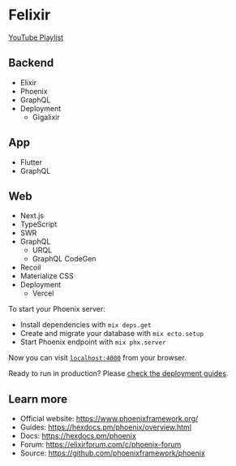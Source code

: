 # Felixir

[YouTube Playlist](https://youtube.com/playlist?list=PLXv5LxnUqHxPeTIKfViGMYdwiXdbCEW0k)

## Backend

- Elixir
- Phoenix
- GraphQL
- Deployment
  - Gigalixir

## App

- Flutter
- GraphQL

## Web

- Next.js
- TypeScript
- SWR
- GraphQL
  - URQL
  - GraphQL CodeGen
- Recoil
- Materialize CSS
- Deployment
  - Vercel

To start your Phoenix server:

  * Install dependencies with `mix deps.get`
  * Create and migrate your database with `mix ecto.setup`
  * Start Phoenix endpoint with `mix phx.server`

Now you can visit [`localhost:4000`](http://localhost:4000) from your browser.

Ready to run in production? Please [check the deployment guides](https://hexdocs.pm/phoenix/deployment.html).

## Learn more

  * Official website: https://www.phoenixframework.org/
  * Guides: https://hexdocs.pm/phoenix/overview.html
  * Docs: https://hexdocs.pm/phoenix
  * Forum: https://elixirforum.com/c/phoenix-forum
  * Source: https://github.com/phoenixframework/phoenix
